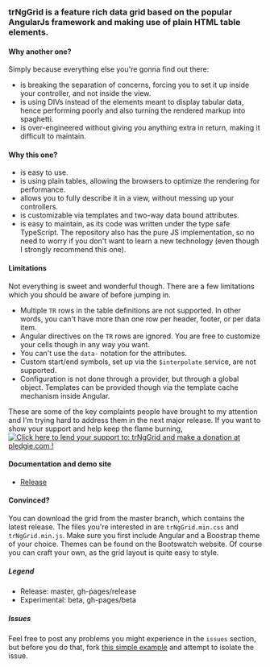 ### trNgGrid is a feature rich data grid based on the popular AngularJs framework and making use of plain HTML table elements.

#### Why another one?
Simply because everything else you're gonna find out there:
- is breaking the separation of concerns, forcing you to set it up inside your controller, and not inside the view.
- is using DIVs instead of the elements meant to display tabular data, hence performing poorly and also turning the rendered markup into spaghetti.
- is over-engineered without giving you anything extra in return, making it difficult to maintain.

#### Why this one?
- is easy to use.
- is using plain tables, allowing the browsers to optimize the rendering for performance.
- allows you to fully describe it in a view, without messing up your controllers.
- is customizable via templates and two-way data bound attributes.
- is easy to maintain, as its code was written under the type safe TypeScript. The repository also has the pure JS implementation, so no need to worry if you don't want to learn a new technology (even though I strongly recommend this one).

#### Limitations
Not everything is sweet and wonderful though. There are a few limitations which you should be aware of before jumping in.
- Multiple `TR` rows in the table definitions are not supported. In other words, you can't have more than one row per header, footer, or per data item.
- Angular directives on the `TR` rows are ignored. You are free to customize your cells though in any way you want.
- You can't use the `data-` notation for the attributes.
- Custom start/end symbols, set up via the `$interpolate` service, are not supported.
- Configuration is not done through a provider, but through a global object. Templates can be provided though via the template cache mechanism inside Angular.

These are some of the key complaints people have brought to my attention and I'm trying hard to address them in the next major release.
If you want to show your support and help keep the flame burning, <a href='https://pledgie.com/campaigns/28572'><img alt='Click here to lend your support to: trNgGrid and make a donation at pledgie.com !' src='https://pledgie.com/campaigns/28572.png?skin_name=chrome' border='0' ></a>

#### Documentation and demo site
 - [Release](http://moonstorm.github.io/trNgGrid/release)

#### Convinced?
You can download the grid from the master branch, which contains the latest release. 
The files you're interested in are `trNgGrid.min.css` and `trNgGrid.min.js`. 
Make sure you first include Angular and a Boostrap theme of your choice. 
Themes can be found on the Bootswatch website. 
Of course you can craft your own, as the grid layout is quite easy to style.

##### Legend
- Release: master, gh-pages/release
- Experimental: beta, gh-pages/beta

##### Issues
 Feel free to post any problems you might experience in the `issues` section, but before you do that, fork [this simple example](http://jsfiddle.net/MoonStorm/pkuca2f8/) and attempt to isolate the issue.
 
